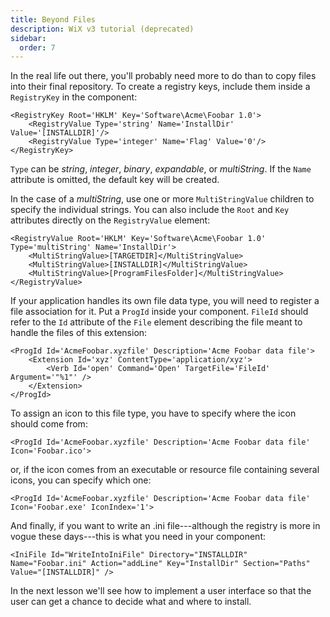 ```yaml
---
title: Beyond Files
description: WiX v3 tutorial (deprecated)
sidebar:
  order: 7
---
```


In the real life out there, you'll probably need more to do than to copy files into their final repository. To create a registry keys, include them inside a `RegistryKey` in the component:

    <RegistryKey Root='HKLM' Key='Software\Acme\Foobar 1.0'>
        <RegistryValue Type='string' Name='InstallDir' Value='[INSTALLDIR]'/>
        <RegistryValue Type='integer' Name='Flag' Value='0'/>
    </RegistryKey>

`Type` can be *string*, *integer*, *binary*, *expandable*, or *multiString*. If the `Name` attribute is omitted, the default key will be created.

In the case of a *multiString*, use one or more `MultiStringValue` children to specify the individual strings. You can also include the `Root` and `Key` attributes directly on the `RegistryValue` element:

    <RegistryValue Root='HKLM' Key='Software\Acme\Foobar 1.0' Type='multiString' Name='InstallDir'>
        <MultiStringValue>[TARGETDIR]</MultiStringValue>
        <MultiStringValue>[INSTALLDIR]</MultiStringValue>
        <MultiStringValue>[ProgramFilesFolder]</MultiStringValue>
    </RegistryValue>

If your application handles its own file data type, you will need to register a file association for it. Put a `ProgId` inside your component. `FileId` should refer to the `Id` attribute of the `File` element describing the file meant to handle the files of this extension:

    <ProgId Id='AcmeFoobar.xyzfile' Description='Acme Foobar data file'>
        <Extension Id='xyz' ContentType='application/xyz'>
            <Verb Id='open' Command='Open' TargetFile='FileId' Argument='"%1"' />
        </Extension>
    </ProgId>

To assign an icon to this file type, you have to specify where the icon should come from:

    <ProgId Id='AcmeFoobar.xyzfile' Description='Acme Foobar data file' Icon='Foobar.ico'>

or, if the icon comes from an executable or resource file containing several icons, you can specify which one:

    <ProgId Id='AcmeFoobar.xyzfile' Description='Acme Foobar data file' Icon='Foobar.exe' IconIndex='1'>

And finally, if you want to write an .ini file---although the registry is more in vogue these days---this is what you need in your component:

    <IniFile Id="WriteIntoIniFile" Directory="INSTALLDIR" Name="Foobar.ini" Action="addLine" Key="InstallDir" Section="Paths" Value="[INSTALLDIR]" />

In the next lesson we'll see how to implement a user interface so that the user can get a chance to decide what and where to install.

